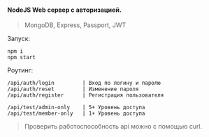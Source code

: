 #### NodeJS Web сервер с авторизацией.

>MongoDB, Express, Passport, JWT

Запуск:
```
npm i
npm start
```

Роутинг: 

```
/api/auth/login         | Вход по логину и паролю
/api/auth/reset         | Изменение пароля
/api/auth/register      | Регистрация пользователя

/api/test/admin-only    | 5+ Уровень доступа
/api/test/member-only   | 1+ Уровень доступа
```

>Проверить работоспособность api можно с помощью curl.
